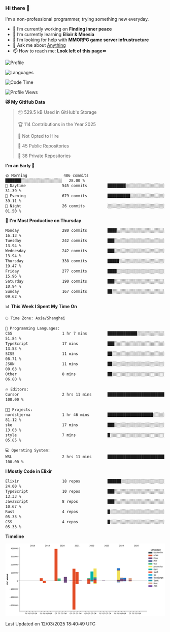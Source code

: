 ### Hi there 👋

I'm a non-professional programmer, trying something new everyday.

<!--
**dyzdyz010/dyzdyz010** is a ✨ _special_ ✨ repository because its `README.md` (this file) appears on your GitHub profile.
-->

- 🔭 I’m currently working on **Finding inner peace**
- 🌱 I’m currently learning **Elixir & Mnesia**
- 🤔 I’m looking for help with **MMORPG game server infrustructure**
- 💬 Ask me about [Anything](https://github.com/dyzdyz010/dyzdyz010/issues)
- 📫 How to reach me: **Look left of this page⬅️**

<!-- - 👯 I’m looking to collaborate on
- 😄 Pronouns: ...
- ⚡ Fun fact: ...
 -->
 
![Profile](https://github-readme-stats.vercel.app/api?username=dyzdyz010&count_private=true&show_icons=true&theme=dracula)

![Languages](https://github-readme-stats.vercel.app/api/top-langs/?username=dyzdyz010&layout=compact&theme=dracula)

<!--START_SECTION:waka-->
![Code Time](http://img.shields.io/badge/Code%20Time-1%2C928%20hrs%2038%20mins-blue)

![Profile Views](http://img.shields.io/badge/Profile%20Views-1-blue)

**🐱 My GitHub Data** 

> 📦 529.5 kB Used in GitHub's Storage 
 > 
> 🏆 114 Contributions in the Year 2025
 > 
> 🚫 Not Opted to Hire
 > 
> 📜 45 Public Repositories 
 > 
> 🔑 38 Private Repositories 
 > 
**I'm an Early 🐤** 

```text
🌞 Morning                486 commits         ███████░░░░░░░░░░░░░░░░░░   28.00 % 
🌆 Daytime                545 commits         ████████░░░░░░░░░░░░░░░░░   31.39 % 
🌃 Evening                679 commits         ██████████░░░░░░░░░░░░░░░   39.11 % 
🌙 Night                  26 commits          ░░░░░░░░░░░░░░░░░░░░░░░░░   01.50 % 
```
📅 **I'm Most Productive on Thursday** 

```text
Monday                   280 commits         ████░░░░░░░░░░░░░░░░░░░░░   16.13 % 
Tuesday                  242 commits         ███░░░░░░░░░░░░░░░░░░░░░░   13.94 % 
Wednesday                242 commits         ███░░░░░░░░░░░░░░░░░░░░░░   13.94 % 
Thursday                 338 commits         █████░░░░░░░░░░░░░░░░░░░░   19.47 % 
Friday                   277 commits         ████░░░░░░░░░░░░░░░░░░░░░   15.96 % 
Saturday                 190 commits         ███░░░░░░░░░░░░░░░░░░░░░░   10.94 % 
Sunday                   167 commits         ██░░░░░░░░░░░░░░░░░░░░░░░   09.62 % 
```


📊 **This Week I Spent My Time On** 

```text
🕑︎ Time Zone: Asia/Shanghai

💬 Programming Languages: 
CSS                      1 hr 7 mins         █████████████░░░░░░░░░░░░   51.84 % 
TypeScript               17 mins             ███░░░░░░░░░░░░░░░░░░░░░░   13.53 % 
SCSS                     11 mins             ██░░░░░░░░░░░░░░░░░░░░░░░   08.71 % 
JSON                     11 mins             ██░░░░░░░░░░░░░░░░░░░░░░░   08.63 % 
Other                    8 mins              ██░░░░░░░░░░░░░░░░░░░░░░░   06.80 % 

🔥 Editors: 
Cursor                   2 hrs 11 mins       █████████████████████████   100.00 % 

🐱‍💻 Projects: 
nordstjerna              1 hr 46 mins        ████████████████████░░░░░   81.12 % 
ske                      17 mins             ███░░░░░░░░░░░░░░░░░░░░░░   13.03 % 
style                    7 mins              █░░░░░░░░░░░░░░░░░░░░░░░░   05.85 % 

💻 Operating System: 
WSL                      2 hrs 11 mins       █████████████████████████   100.00 % 
```

**I Mostly Code in Elixir** 

```text
Elixir                   18 repos            ██████░░░░░░░░░░░░░░░░░░░   24.00 % 
TypeScript               10 repos            ███░░░░░░░░░░░░░░░░░░░░░░   13.33 % 
JavaScript               8 repos             ███░░░░░░░░░░░░░░░░░░░░░░   10.67 % 
Rust                     4 repos             █░░░░░░░░░░░░░░░░░░░░░░░░   05.33 % 
CSS                      4 repos             █░░░░░░░░░░░░░░░░░░░░░░░░   05.33 % 
```



**Timeline**

![Lines of Code chart](https://raw.githubusercontent.com/dyzdyz010/dyzdyz010/master/assets/bar_graph.png)


 Last Updated on 12/03/2025 18:40:49 UTC
<!--END_SECTION:waka-->
